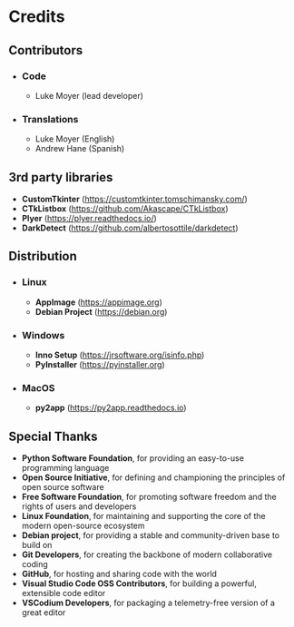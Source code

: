# Credits

## Contributors
- ### Code
  - Luke Moyer (lead developer)
- ### Translations
  - Luke Moyer (English)
  - Andrew Hane (Spanish)

## 3rd party libraries
- **CustomTkinter** (https://customtkinter.tomschimansky.com/)
- **CTkListbox** (https://github.com/Akascape/CTkListbox)
- **Plyer** (https://plyer.readthedocs.io/)
- **DarkDetect** (https://github.com/albertosottile/darkdetect)

## Distribution
- ### Linux
  - **AppImage** (https://appimage.org)
  - **Debian Project** (https://debian.org)
- ### Windows
  - **Inno Setup** (https://jrsoftware.org/isinfo.php)
  - **PyInstaller** (https://pyinstaller.org)
- ### MacOS
  - **py2app** (https://py2app.readthedocs.io)

## Special Thanks
- **Python Software Foundation**, for providing an easy-to-use programming language
- **Open Source Initiative**, for defining and championing the principles of open source software
- **Free Software Foundation**, for promoting software freedom and the rights of users and developers
- **Linux Foundation**, for maintaining and supporting the core of the modern open-source ecosystem
- **Debian project**, for providing a stable and community-driven base to build on
- **Git Developers**, for creating the backbone of modern collaborative coding
- **GitHub**, for hosting and sharing code with the world
- **Visual Studio Code OSS Contributors**, for building a powerful, extensible code editor
- **VSCodium Developers**, for packaging a telemetry-free version of a great editor